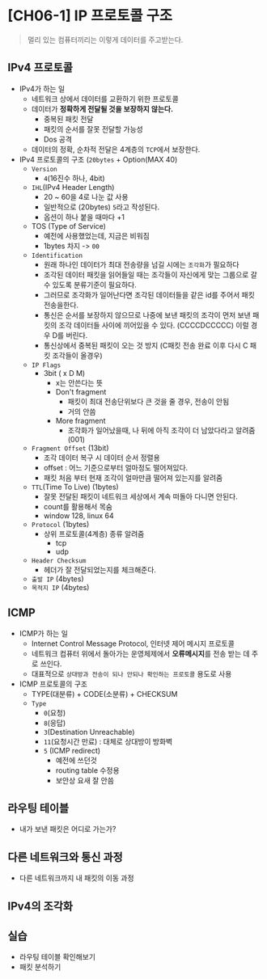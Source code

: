 # [CH06-1] IP 프로토콜 구조
> 멀리 있는 컴퓨터끼리는 이렇게 데이터를 주고받는다.

## IPv4 프로토콜
- IPv4가 하는 일
	- 네트워크 상에서 데이터를 교환하기 위한 프로토콜
	- 데이터가 **정확하게 전달될 것을 보장하지 않는다.**
		- 중복된 패킷 전달
		- 패킷의 순서를 잘못 전달할 가능성
		- Dos 공격
	- 데이터의 정확, 순차적 전달은 4계층의 `TCP`에서 보장한다.
- IPv4 프로토콜의 구조 (`20bytes` + Option(MAX 40)
	- `Version`
		- `4`(16진수 하나, 4bit)
	- `IHL`(IPv4 Header Length)
		- 20 ~ 60을 4로 나눈 값 사용
		- 일반적으로 (20bytes) `5`라고 작성된다.
		- 옵션이 하나 붙을 때마다 +1
	- TOS (Type of Service)
		- 예전에 사용했었는데, 지금은 비워짐
		- 1bytes 차지 -> `00`
	- `Identification`
		- 원래 하나인 데이터가 최대 전송량을 넘길 시에는 `조각화`가 필요하다
		- 조각된 데이터 패킷을 읽어들일 때는 조각들이 자신에게 맞는 그룹으로 갈 수 있도록 분류기준이 필요하다.
		- 그러므로 조각화가 일어난다면 조각된 데이터들을 같은 id를 주어서 패킷 전송을한다.
		- 통신은 순서를 보장하지 않으므로 나중에 보낸 패킷의 조각이 먼저 보낸 패킷의 조각 데이터들 사이에 끼어있을 수 있다. (CCCCDCCCCC) 이럴 경우 D를 버린다.
		- 통신상에서 중복된 패킷이 오는 것 방지 (C패킷 전송 완료 이후 다시 C 패킷 조각들이 올경우)
	- `IP Flags`
		- 3bit ( x D M) 
			- x는 안쓴다는 뜻
			- Don't fragment
				- 패킷이 최대 전송단위보다 큰 것을 줄 경우, 전송이 안됨
				- 거의 안씀
			- More fragment
				- 조각화가 일어났을때, 나 뒤에 아직 조각이 더 남았다라고 알려줌 (001)
	- `Fragment Offset` (13bit)
		- 조각 데이터 복구 시 데이터 순서 정렬용
		- offset : 어느 기준으로부터 얼마정도 떨어져있다.
		- 패킷 처음 부터 현재 조각이 얼마만큼 떨어져 있는지를 알려줌
	- `TTL`(Time To Live) (1bytes)
		- 잘못 전달된 패킷이 네트워크 세상에서 계속 떠돌아 다니면 안된다.
		- count를 활용해서 목숨 
		- window 128, linux 64
	- `Protocol` (1bytes)
		- 상위 프로토콜(4계층) 종류 알려줌
			- tcp
			- udp
	- `Header Checksum`
		- 헤더가 잘 전달되었는지를 체크해준다.
	- `출발 IP` (4bytes)
	- `목적지 IP` (4bytes)
## ICMP
- ICMP가 하는 일
	- Internet Control Message Protocol, 인터넷 제어 메시지 프로토콜
	- 네트워크 컴퓨터 위에서 돌아가는 운영체제에서 **오류메시지**를 전송 받는 데 주로 쓰인다.
	- 대표적으로 `상대방과 전송이 되나 안되나 확인하는 프로토콜` 용도로 사용
- ICMP 프로토콜의 구조
	- TYPE(대분류) + CODE(소분류) + CHECKSUM
	- `Type`
		- `0`(요청)
		- `8`(응답)
		- `3`(Destination Unreachable)
		- `11`(요청시간 만료) : 대체로 상대방이 방화벽
		- `5` (ICMP redirect)
			- 예전에 쓰던것
			- routing table 수정용
			- 보안상 요새 잘 안씀
## 라우팅 테이블
- 내가 보낸 패킷은 어디로 가는가?



## 다른 네트워크와 통신 과정
- 다른 네트워크까지 내 패킷의 이동 과정

## IPv4의 조각화

## 실습
- 라우팅 테이블 확인해보기
- 패킷 분석하기

